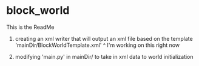# block_world

This is the ReadMe


1) creating an xml writer that will output an xml file based on the template 'mainDir/BlockWorldTemplate.xml'
    ^ I'm working on this right now

2) modifying 'main.py' in mainDir/ to take in xml data to world initialization
